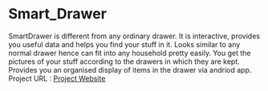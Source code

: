 # Smart_Drawer
SmartDrawer is different from any ordinary drawer. It is interactive, provides you useful data and helps you find your stuff in it. Looks similar to any normal drawer hence can fit into any household pretty easily. You get the pictures of your stuff according to the drawers in which they are kept. Provides you an organised display of items in the drawer via andriod app.
Project URL : <a href="https://utkarsh-dubey.github.io/MajorProject/"> Project Website </a>
